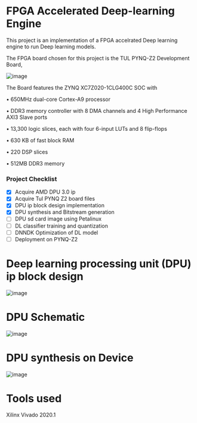 # **FPGA Accelerated Deep-learning Engine**
This project is an implementation of a FPGA accelrated Deep learning engine to run Deep learning models.

The FPGA board chosen for this project is the TUL PYNQ-Z2 Development Board,

![image](https://github.com/user-attachments/assets/7c228562-5d7b-4da6-a86f-0886d5cac1bd)

The Board features the ZYNQ XC7Z020-1CLG400C SOC with

  • 650MHz dual-core Cortex-A9 processor

  • DDR3 memory controller with 8 DMA channels and 4 High Performance AXI3 Slave ports

  • 13,300 logic slices, each with four 6-input LUTs and 8 flip-flops

  • 630 KB of fast block RAM

  • 220 DSP slices

  • 512MB DDR3 memory

### Project Checklist

- [x] Acquire AMD DPU 3.0 ip 
- [x] Acquire Tul PYNQ Z2 board files
- [x] DPU ip block design implementation
- [x] DPU synthesis and Bitstream generation
- [ ] DPU sd card image using Petalinux
- [ ] DL classifier training and quantization
- [ ] DNNDK Optimization of DL model
- [ ] Deployment on PYNQ-Z2

# Deep learning processing unit (DPU) ip block design
![image](https://github.com/user-attachments/assets/349b330e-1af6-40fe-9095-83f65f1ceee0)

# DPU Schematic
![image](https://github.com/user-attachments/assets/274e7a00-14d9-4ae5-a13f-54ece829e0db)

# DPU synthesis on Device
![image](https://github.com/user-attachments/assets/bd9a7cdc-8f1e-499f-9552-d4893f72abba)
 
# Tools used
Xilinx Vivado 2020.1
